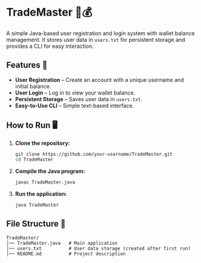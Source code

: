 # **TradeMaster** 🏦💰
A simple Java-based user registration and login system with wallet balance management. It stores user data in `users.txt` for persistent storage and provides a CLI for easy interaction.

## **Features** 🚀
- **User Registration** – Create an account with a unique username and initial balance.
- **User Login** – Log in to view your wallet balance.
- **Persistent Storage** – Saves user data in `users.txt`.
- **Easy-to-Use CLI** – Simple text-based interface.

## **How to Run** 🖥️
1. **Clone the repository:**  
   ```bash
   git clone https://github.com/your-username/TradeMaster.git
   cd TradeMaster
   ```
2. **Compile the Java program:**  
   ```bash
   javac TradeMaster.java
   ```
3. **Run the application:**  
   ```bash
   java TradeMaster
   ```

## **File Structure** 📂
```
TradeMaster/
│── TradeMaster.java   # Main application
│── users.txt          # User data storage (created after first run)
│── README.md          # Project description
```


